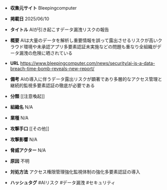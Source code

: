- **収集元サイト**
Bleepingcomputer

- **掲載日**
2025/06/10

- **タイトル**
AIが引き起こすデータ漏洩リスクの報告

- **概要**
AIは大量のデータを解析し重要情報を誤って露出させるリスクが高いクラウド環境や未承認アプリ多要素認証未実施などの問題も重なり全組織がデータ漏洩の危険に晒されている

- **URL**
https://www.bleepingcomputer.com/news/security/ai-is-a-data-breach-time-bomb-reveals-new-report/

- **備考**
AIの導入に伴うデータ露出リスクが顕著であり多層的なアクセス管理と継続的監視多要素認証の徹底が必要である

- **分類**
[[注意喚起]]

- **組織名**
N/A

- **業種**
N/A

- **攻撃手口**
[[その他]]

- **攻撃影響**
N/A

- **脅威アクター**
N/A

- **原因**
不明

- **対処方法**
アクセス権限管理強化監視体制の強化多要素認証の導入

- **ハッシュタグ**
#AIリスク #データ漏洩 #セキュリティ
